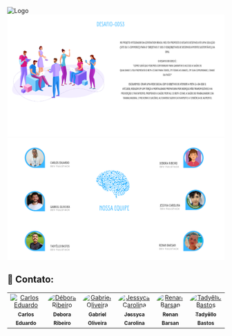 ![Logo](https://raw.githubusercontent.com/projetomentalize/midia/main/Blue%20Mind%20Psychology%20Care%20Mental%20Health%20Logo%20(Banner%20(Landscape))%20(1280%20%C3%97%20640%20px).gif)
![Thumbnail GitHub](https://raw.githubusercontent.com/projetomentalize/midia/5efb129768a985ccf013b33ad617ca92c8908f7e/1.svg)
![Thumbnail GitHub](https://raw.githubusercontent.com/projetomentalize/midia/5efb129768a985ccf013b33ad617ca92c8908f7e/4.svg)

## :busts_in_silhouette: Contato:

<table>
<tr>
<td align="center"><a href="https://github.com/CarlosEduardoSilverio"><img style="border-rounded: 50%;" src="https://github.com/CarlosEduardoSilverio.png" width="100px;" alt="Carlos Eduardo"/><br /><sub><b>	Carlos Eduardo</b></sub></a><br/></td>
<td align="center"><a href="https://github.com/deehrv"><img style="border-radius: 50%;" src="https://github.com/deehrv.png" width="100px;" alt="Débora Ribeiro"/><br /><sub><b>Debora Ribeiro</b></sub></a><br/></td> 
<td align="center"><a href="https://github.com/gabrielsjobs"><img style="border-radius: 50%;" src="https://github.com/gabrielsjobs.png" width="100px;" alt="Gabriel Oliveira"/><br /><sub><b>Gabriel Oliveira</b></sub></a><br/></td> 
<td align="center"><a href="https://github.com/jessykacarolina"><img style="border-radius: 50%;" src="https://github.com/jessykacarolina.png" width="100px;" alt="Jessyca Carolina"/><br /><sub><b>Jessyca Carolina</b></sub></a><br/></td> 
<td align="center"><a href="https://github.com/Renanbarsan"><img style="border-radius: 50%;" src="https://github.com/Renanbarsan.png" width="100px;" alt="Renan Barsan"/><br /><sub><b>Renan Barsan</b></sub></a><br/></td>
 <td align="center"><a href="https://github.com/tadyello"><img style="border-radius: 50%;" src="https://github.com/tadyello.png" width="100px;" alt="Tadyêllo Bastos"/><br /><sub><b>Tadyêllo Bastos</b></sub></a><br/></td>
</table>
